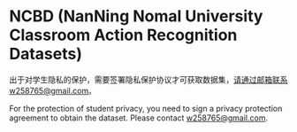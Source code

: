 # NCBD (NanNing Nomal University Classroom Action Recognition Datasets)


出于对学生隐私的保护，需要签署隐私保护协议才可获取数据集，请通过邮箱联系w258765@gmail.com。

For the protection of student privacy, you need to sign a privacy protection agreement to obtain the dataset. Please contact w258765@gmail.com.
